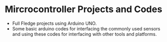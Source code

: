 # Mircrocontroller Projects and Codes
- Full Fledge projects using Arduino UNO.
- Some basic arduino codes for interfacing the commonly used sensors and using these codes for interfacing with other tools and platforms.

